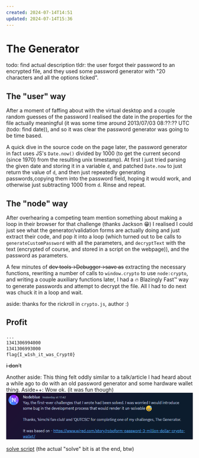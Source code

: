 ```yaml
---
created: 2024-07-14T14:51
updated: 2024-07-14T15:36
---
```

# The Generator
todo: find actual description
tldr: the user forgot their password to an encrypted file, and they used some password generator with "20 characters and all the options ticked".

## The "user" way
After a moment of faffing about with the virtual desktop and a couple random guesses of the password I realised the date in the properties for the file actually meaningful (it was some time around 2013/07/03 08:??:?? UTC (todo: find date)), and so it was clear the password generator was going to be time based.

A quick dive in the source code on the page later, the password generator in fact uses JS's `Date.now()` divided by 1000 (to get the current second (since 1970) from the resulting unix timestamp). At first I just tried parsing the given date and storing it in a variable `d`, and patched `Date.now` to just return the value of `d`, and then just repeatedly generating passwords,copying them into the password field, hoping it would work, and otherwise just subtracting 1000 from `d`. Rinse and repeat.

## The "node" way
After overhearing a competing team mention something about making a loop in their browser for that challenge (thanks Jackson 😁) I realised I could just see what the generator/validation forms are actually doing and just extract their code, and pop it into a loop (which turned out to be calls to `generateCustomPassword` with all the parameters, and `decryptText` with the text (encrypted of course, and stored in a script on the webpage)), and the password as parameters.

A few minutes of ~~dev tools->Debugger->save as~~ extracting the necessary functions, rewriting a number of calls to `window.crypto` to use `node:crypto`, and writing a couple auxiliary functions later, I had a :fire: Blazingly Fast:tm: way to generate passwords and attempt to decrypt the file. All I had to do next was chuck it in a loop and wait.

aside: thanks for the rickroll in `crypto.js`, author :)

## Profit
```
...
1341306994000
1341306993000
flag{I_w1sh_it_was_Crypt0}
```
~~i don't~~

Another aside: This thing felt oddly similar to a talk/article I had heard about a while ago to do with an old password generator and some hardware wallet thing.
Aside++: Wow ok. (it was fun though)
![](attachments/Pasted%20image%2020240714153552.png)

[solve script](generator_solve.js) (the actual "solve" bit is at the end, btw)
